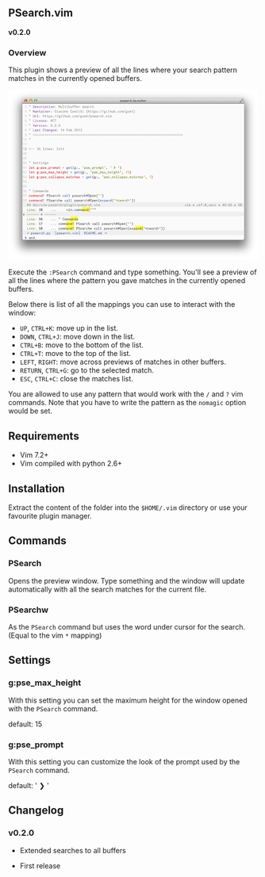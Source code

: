 ## PSearch.vim

**v0.2.0**


### Overview

This plugin shows a preview of all the lines where your search
pattern matches in the currently opened buffers. 

![Screenshot](/extra/screenshot.png "A view of the plugin at work")  

Execute the `:PSearch` command and type something. You'll see a preview 
of all the lines where the pattern you gave matches in the currently 
opened buffers.

Below there is list of all the mappings you can use to interact with the window:

* `UP`, `CTRL+K`: move up in the list.
* `DOWN`, `CTRL+J`: move down in the list.
* `CTRL+B`: move to the bottom of the list.
* `CTRL+T`: move to the top of the list.
* `LEFT`, `RIGHT`: move across previews of matches in other buffers.
* `RETURN`, `CTRL+G`: go to the selected match.
* `ESC`, `CTRL+C`: close the matches list.

You are allowed to use any pattern that would work with the `/` and
`?` vim commands. Note that you have to write the pattern as the `nomagic`
option would be set.


## Requirements

* Vim 7.2+
* Vim compiled with python 2.6+


## Installation

Extract the content of the folder into the `$HOME/.vim` directory or use your favourite
plugin manager.



## Commands

### PSearch

Opens the preview window. Type something and the window will update
automatically with all the search matches for the current file.

### PSearchw

As the `PSearch` command but uses the word under cursor for the search.
(Equal to the vim `*` mapping)


## Settings

### g:pse_max_height

With this setting you can set the maximum height for the window opened with 
the `PSearch` command.

default: 15


### g:pse_prompt

With this setting you can customize the look of the prompt used by the
`PSearch` command.

default: ' ❯ '


## Changelog

### v0.2.0

* Extended searches to all buffers

* First release
